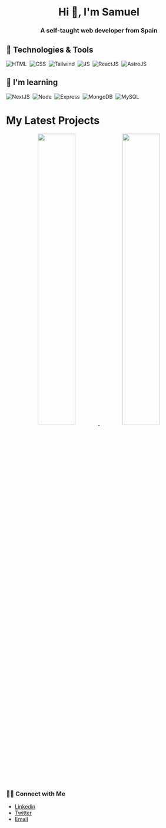 <h1 align="center">Hi 👋, I'm Samuel</h1>
<h3 align="center">A self-taught web developer from Spain</h3>

## 🔧 Technologies & Tools
![HTML](https://img.shields.io/badge/HTML5-E34F26?style=for-the-badge&logo=html5&logoColor=white)
&nbsp;![CSS](https://img.shields.io/badge/CSS3-1572B6?style=for-the-badge&logo=css3&logoColor=white)
&nbsp;![Tailwind](https://img.shields.io/badge/tailwind-38B2AC?style=for-the-badge&logo=tailwind-css&logoColor=white)
&nbsp;![JS](https://img.shields.io/badge/JavaScript-323330?style=for-the-badge&logo=javascript&logoColor=F7DF1E)
&nbsp;![ReactJS](https://img.shields.io/badge/-ReactJs-61DAFB?logo=react&logoColor=white&style=for-the-badge)
&nbsp;![AstroJS](https://img.shields.io/badge/Astro-BC52EE?logo=astro&logoColor=fff&style=for-the-badge)

## 🌱 I'm learning
![NextJS](https://img.shields.io/badge/next-black?style=for-the-badge&logo=next.js&logoColor=white)
&nbsp;![Node](https://img.shields.io/badge/Node.js-339933?style=for-the-badge&logo=nodedotjs&logoColor=white)
&nbsp;![Express](https://img.shields.io/badge/express-000000?style=for-the-badge&logo=express&logoColor=white)
&nbsp;![MongoDB](https://img.shields.io/badge/MongoDB-499D4A?style=for-the-badge&logo=mongoDB&logoColor=white)
&nbsp;![MySQL](https://img.shields.io/badge/MySQL-4479A1?style=for-the-badge&logo=mysql&logoColor=white)

# My Latest Projects

<p align="center">
  <a href="https://github.com/ssamusr/where_to_stream" title="Where to Stream | ssamusr">
      <img width="45%" src="https://github.com/user-attachments/assets/9a13ecae-a6bc-4d5d-98fa-e80d1574bd47">
      <img width="45%" src="https://github.com/user-attachments/assets/cbcea835-4727-439a-b4fe-2900625ec2a1">
  </a>
</p>

### 🙌🏻 Connect with Me
- <a href="https://www.linkedin.com/in/samuelsrodriguez/" target="_blank" rel="noreferrer noopener">Linkedin</a>
- <a href="https://twitter.com/ssamusr" target="_blank" rel="noreferrer noopener">Twitter</a>
- <a href="mailto:samusr@gmail.com" target="_blank" rel="noreferrer noopener">Email</a>

